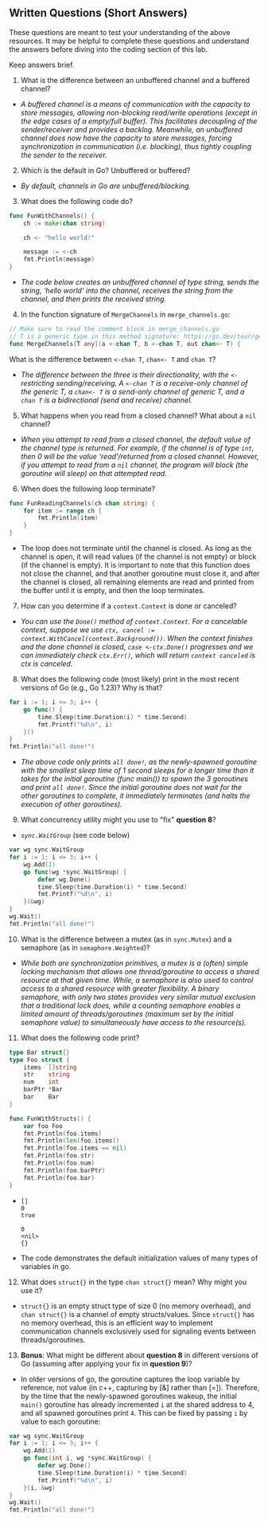 ## Written Questions (Short Answers)

These questions are meant to test your understanding of the above resources. It may be helpful to complete
these questions and understand the answers before diving into the coding section of this lab.

Keep answers brief.

1. What is the difference between an unbuffered channel and a buffered channel?

- _A buffered channel is a means of communication with the capacity to store messages, allowing
  non-blocking read/write operations (except in the edge cases of a empty/full buffer). This
  facilitates decoupling of the sender/receiver and provides a backlog. Meanwhile, an unbuffered
  channel does now have the capacity to store messages, forcing synchronization in communication
  (i.e. blocking), thus tightly coupling the sender to the receiver._

2. Which is the default in Go? Unbuffered or buffered?

- _By default, channels in Go are unbuffered/blocking._

3. What does the following code do?

```go
func FunWithChannels() {
    ch := make(chan string)

    ch <- "hello world!"

    message := <-ch
    fmt.Println(message)
}
```

- _The code below creates an unbuffered channel of type string, sends the string, 'hello world' into
  the channel, receives the string from the channel, and then prints the received string._

4. In the function signature of `MergeChannels` in `merge_channels.go`:

```go
// Make sure to read the comment block in merge_channels.go
// T is a generic type in this method signature: https://go.dev/tour/generics/2
func MergeChannels[T any](a <-chan T, b <-chan T, out chan<- T) {
```

What is the difference between `<-chan T`, `chan<- T` and `chan T`?

- _The difference between the three is their directionality, with the `<-` restricting
  sending/receiving. A `<-chan T` is a receive-only channel of the generic T, a `chan<- T` is a
  send-only channel of generic T, and a `chan T` is a bidirectional (send and receive) channel._

5. What happens when you read from a closed channel? What about a `nil` channel?

- _When you attempt to read from a closed channel, the default value of the channel type is
  returned. For example, if the channel is of type `int`, then 0 will be the value 'read'/returned
  from a closed channel. However, if you attempt to read from a `nil` channel, the program will block
  (the goroutine will sleep) on that attempted read._

6. When does the following loop terminate?

```go
func FunReadingChannels(ch chan string) {
    for item := range ch {
        fmt.Println(item)
    }
}
```

- The loop does not terminate until the channel is closed. As long as the channel is open, it will
  read values (if the channel is not empty) or block (if the channel is empty). It is important to
  note that this function does not close the channel, and that another goroutine must close it, and
  after the channel is closed, all remaining elements are read and printed from the buffer until it is
  empty, and then the loop terminates.

7. How can you determine if a `context.Context` is done or canceled?

- _You can use the `Done()` method of `context.Context`. For a cancelable context, suppose we use
  `ctx, cancel := context.WithCancel(context.Background())`. When the context finishes and the done
  channel is closed, `case <-ctx.Done()` progresses and we can immediately check `ctx.Err()`, which
  will return `context canceled` is ctx is canceled._

8. What does the following code (most likely) print in the most recent versions of Go (e.g., Go
   1.23)? Why is that?

```go
for i := 1; i <= 3; i++ {
    go func() {
        time.Sleep(time.Duration(i) * time.Second)
        fmt.Printf("%d\n", i)
    }()
}
fmt.Println("all done!")
```

- _The above code only prints `all done!`, as the newly-spawned goroutine with the smallest sleep
  time of 1 second sleeps for a longer time than it takes for the initial goroutine (func main()) to
  spawn the 3 goroutines and print `all done!`. Since the initial goroutine does not wait for
  the other goroutines to complete, it immediately terminates (and halts the execution of other
  goroutines)._

9. What concurrency utility might you use to "fix" **question 8**?

- _`sync.WaitGroup`_ (see code below)

```go
var wg sync.WaitGroup
for i := 1; i <= 3; i++ {
	wg.Add(1)
	go func(wg *sync.WaitGroup) {
		defer wg.Done()
		time.Sleep(time.Duration(i) * time.Second)
		fmt.Printf("%d\n", i)
	}(&wg)
}
wg.Wait()
fmt.Println("all done!")
```

10. What is the difference between a mutex (as in `sync.Mutex`) and a semaphore (as in
    `semaphore.Weighted`)?

- _While both are synchronization primitives, a mutex is a (often) simple locking mechanism
  that allows one thread/goroutine to access a shared resource at that given time. While, a semaphore
  is also used to control access to a shared resource with greater flexibility. A binary semaphore,
  with only two states provides very similar mutual exclusion that a traditional lock does, while a
  counting semaphore enables a limited amount of threads/goroutines (maximum set by the initial
  semaphore value) to simultaneously have access to the resource(s)._

11. What does the following code print?

```go
type Bar struct{}
type Foo struct {
    items  []string
	str    string
	num    int
	barPtr *Bar
	bar    Bar
}

func FunWithStructs() {
	var foo Foo
	fmt.Println(foo.items)
	fmt.Println(len(foo.items))
	fmt.Println(foo.items == nil)
	fmt.Println(foo.str)
	fmt.Println(foo.num)
	fmt.Println(foo.barPtr)
	fmt.Println(foo.bar)
}
```

- `[]`\
  `0`\
  `true`\
  ` `\
  `0`\
  `<nil>`\
  `{}`

- The code demonstrates the default initialization values of many types of variables in go.

12. What does `struct{}` in the type `chan struct{}` mean? Why might you use it?

- `struct{}` is an empty struct type of size 0 (no memory overhead), and `chan struct{}` is a
  channel of empty structs/values. Since `struct{}` has no memory overhead, this is an efficient way
  to implement communication channels exclusively used for signaling events between
  threads/goroutines.

13. **Bonus**: What might be different about **question 8** in different versions of Go (assuming
    after applying your fix in **question 9**)?

- In older versions of go, the goroutine captures the loop variable by reference, not value (in c++,
  capturing by [&] rather than [=]). Therefore, by the time that the newly-spawned goroutines wakeup,
  the initial `main()` goroutine has already incremented `i` at the shared address to 4, and all
  spawned goroutines print `4`. This can be fixed by passing `i` by value to each goroutine:

```go
var wg sync.WaitGroup
for i := 1; i <= 3; i++ {
	wg.Add(1)
	go func(int i, wg *sync.WaitGroup) {
		defer wg.Done()
		time.Sleep(time.Duration(i) * time.Second)
		fmt.Printf("%d\n", i)
	}(i, &wg)
}
wg.Wait()
fmt.Println("all done!")
```
